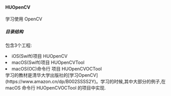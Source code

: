 #### HUOpenCV
学习使用 OpenCV

##### 目录结构
包含3个工程: 
<li>iOS(Swift)项目 HUOpenCV</li> 
<li>macOS(Swift)项目 HUOpenCVTool</li> 
<li>macOS(OC)命令行 项目 HUOpenCVOCTool</li>
学习的教材是清华大学出版社的[学习OpenCV](https://www.amazon.cn/dp/B002SSSS2Y)。学习的时候,其中大部分的例子,在 macOS 命令行 HUOpenCVOCTool 的项目中实现.
